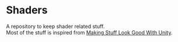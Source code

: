 # Shaders
A repository to keep shader related stuff.</br>
Most of the stuff is inspired from <a href="https://www.youtube.com/channel/UCEklP9iLcpExB8vp_fWQseg">Making Stuff Look Good With Unity</a>.</br>
